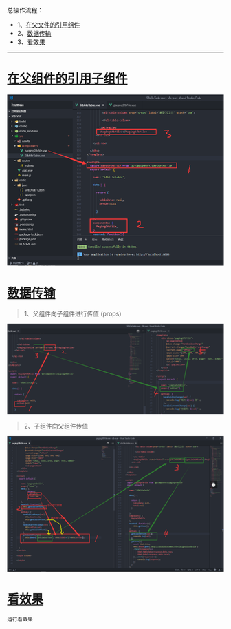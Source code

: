 总操作流程：
- 1、[在父文件的引用组件](#vue.js-01)
- 2、[数据传输](#vue.js-02)
- 3、[看效果](#vue.js-03)

***

# <a name="vue.js-01" href="#" >在父组件的引用子组件</a>

![](image/8-1.png)

# <a name="vue.js-02" href="#" >数据传输</a>

> 1、父组件向子组件进行传值 (props)

![](image/8-2.png)

> 2、子组件向父组件传值

![](image/8-3.png)


# <a name="vue.js-03" href="#" >看效果</a>

```
运行看效果
```